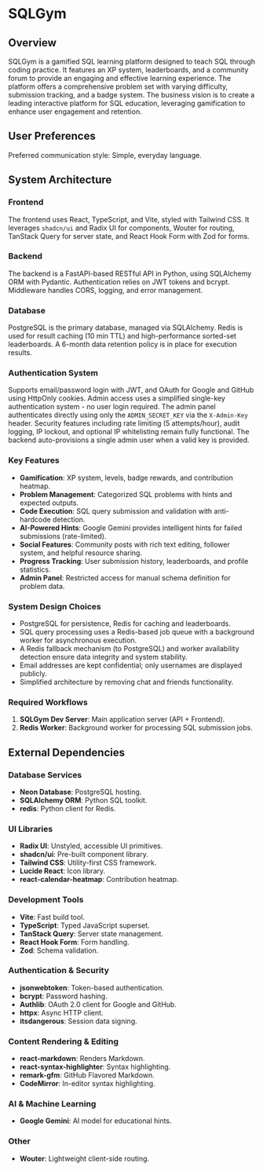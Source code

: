 # SQLGym

## Overview
SQLGym is a gamified SQL learning platform designed to teach SQL through coding practice. It features an XP system, leaderboards, and a community forum to provide an engaging and effective learning experience. The platform offers a comprehensive problem set with varying difficulty, submission tracking, and a badge system. The business vision is to create a leading interactive platform for SQL education, leveraging gamification to enhance user engagement and retention.

## User Preferences
Preferred communication style: Simple, everyday language.

## System Architecture
### Frontend
The frontend uses React, TypeScript, and Vite, styled with Tailwind CSS. It leverages `shadcn/ui` and Radix UI for components, Wouter for routing, TanStack Query for server state, and React Hook Form with Zod for forms.

### Backend
The backend is a FastAPI-based RESTful API in Python, using SQLAlchemy ORM with Pydantic. Authentication relies on JWT tokens and bcrypt. Middleware handles CORS, logging, and error management.

### Database
PostgreSQL is the primary database, managed via SQLAlchemy. Redis is used for result caching (10 min TTL) and high-performance sorted-set leaderboards. A 6-month data retention policy is in place for execution results.

### Authentication System
Supports email/password login with JWT, and OAuth for Google and GitHub using HttpOnly cookies. Admin access uses a simplified single-key authentication system - no user login required. The admin panel authenticates directly using only the `ADMIN_SECRET_KEY` via the `X-Admin-Key` header. Security features including rate limiting (5 attempts/hour), audit logging, IP lockout, and optional IP whitelisting remain fully functional. The backend auto-provisions a single admin user when a valid key is provided.

### Key Features
-   **Gamification**: XP system, levels, badge rewards, and contribution heatmap.
-   **Problem Management**: Categorized SQL problems with hints and expected outputs.
-   **Code Execution**: SQL query submission and validation with anti-hardcode detection.
-   **AI-Powered Hints**: Google Gemini provides intelligent hints for failed submissions (rate-limited).
-   **Social Features**: Community posts with rich text editing, follower system, and helpful resource sharing.
-   **Progress Tracking**: User submission history, leaderboards, and profile statistics.
-   **Admin Panel**: Restricted access for manual schema definition for problem data.

### System Design Choices
-   PostgreSQL for persistence, Redis for caching and leaderboards.
-   SQL query processing uses a Redis-based job queue with a background worker for asynchronous execution.
-   A Redis fallback mechanism (to PostgreSQL) and worker availability detection ensure data integrity and system stability.
-   Email addresses are kept confidential; only usernames are displayed publicly.
-   Simplified architecture by removing chat and friends functionality.

### Required Workflows
1.  **SQLGym Dev Server**: Main application server (API + Frontend).
2.  **Redis Worker**: Background worker for processing SQL submission jobs.

## External Dependencies
### Database Services
-   **Neon Database**: PostgreSQL hosting.
-   **SQLAlchemy ORM**: Python SQL toolkit.
-   **redis**: Python client for Redis.

### UI Libraries
-   **Radix UI**: Unstyled, accessible UI primitives.
-   **shadcn/ui**: Pre-built component library.
-   **Tailwind CSS**: Utility-first CSS framework.
-   **Lucide React**: Icon library.
-   **react-calendar-heatmap**: Contribution heatmap.

### Development Tools
-   **Vite**: Fast build tool.
-   **TypeScript**: Typed JavaScript superset.
-   **TanStack Query**: Server state management.
-   **React Hook Form**: Form handling.
-   **Zod**: Schema validation.

### Authentication & Security
-   **jsonwebtoken**: Token-based authentication.
-   **bcrypt**: Password hashing.
-   **Authlib**: OAuth 2.0 client for Google and GitHub.
-   **httpx**: Async HTTP client.
-   **itsdangerous**: Session data signing.

### Content Rendering & Editing
-   **react-markdown**: Renders Markdown.
-   **react-syntax-highlighter**: Syntax highlighting.
-   **remark-gfm**: GitHub Flavored Markdown.
-   **CodeMirror**: In-editor syntax highlighting.

### AI & Machine Learning
-   **Google Gemini**: AI model for educational hints.

### Other
-   **Wouter**: Lightweight client-side routing.